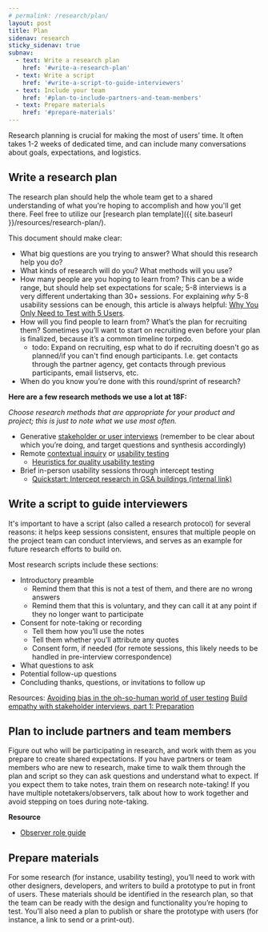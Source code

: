 ```yaml
---
# permalink: /research/plan/
layout: post
title: Plan
sidenav: research
sticky_sidenav: true
subnav:
  - text: Write a research plan
    href: '#write-a-research-plan'
  - text: Write a script
    href: '#write-a-script-to-guide-interviewers'
  - text: Include your team
    href: '#plan-to-include-partners-and-team-members'
  - text: Prepare materials
    href: '#prepare-materials'
---
```


Research planning is crucial for making the most of users’ time. It often takes 1-2 weeks of dedicated time, and can include many conversations about goals, expectations, and logistics.

## Write a research plan

The research plan should help the whole team get to a shared understanding of what you're hoping to accomplish and how you'll get there. Feel free to utilize our [research plan template]({{ site.baseurl }}/resources/research-plan/).

This document should make clear:

- What big questions are you trying to answer? What should this research help you do?
- What kinds of research will do you? What methods will you use?
- How many people are you hoping to learn from? This can be a wide range, but should help set expectations for scale; 5-8 interviews is a very different undertaking than 30+ sessions. For explaining _why_ 5-8 usability sessions can be enough, this article is always helpful: [Why You Only Need to Test with 5 Users](https://www.nngroup.com/articles/why-you-only-need-to-test-with-5-users/).
- How will you find people to learn from? What’s the plan for recruiting them? Sometimes you’ll want to start on recruiting even before your plan is finalized, because it’s a common timeline torpedo.
  + todo: Expand on recruiting, esp what to do if recruiting doesn't go as planned/if you can't find enough participants. I.e. get contacts through the partner agency, get contacts through previous participants, email listservs, etc.
- When do you know you’re done with this round/sprint of research?

**Here are a few research methods we use a lot at 18F:**

_Choose research methods that are appropriate for your product and project; this is just to note what we use most often._

- Generative [stakeholder or user interviews](https://methods.18f.gov/#stakeholder-and-user-interviews) (remember to be clear about which you’re doing, and target questions and synthesis accordingly)
- Remote [contextual inquiry](https://methods.18f.gov/#contextual-inquiry) or [usability testing](https://methods.18f.gov/#usability-testing)
    - [Heuristics for quality usability testing](https://docs.google.com/document/d/1qfGp3H1pdOlNbMYuJNQGyBIkpOcQErduDAl0adv1X-w/edit)
- Brief in-person usability sessions through intercept testing
    - [Quickstart: Intercept research in GSA buildings (internal link)](https://docs.google.com/document/d/1ph3fP2rGr0FeXSeueRD4YmIJYF3f-3yIoI-uDz6iwsI/edit#heading=h.ssdnqe2zdwhz)

## Write a script to guide interviewers

It's important to have a script (also called a research protocol) for several reasons: it helps keep sessions consistent, ensures that multiple people on the project team can conduct interviews, and serves as an example for future research efforts to build on.

Most research scripts include these sections:

- Introductory preamble
    - Remind them that this is not a test of them, and there are no wrong answers
    - Remind them that this is voluntary, and they can call it at any point if they no longer want to participate
- Consent for note-taking or recording
    - Tell them how you’ll use the notes
    - Tell them whether you’ll attribute any quotes
    - Consent form, if needed (for remote sessions, this likely needs to be handled in pre-interview correspondence)
- What questions to ask
- Potential follow-up questions
- Concluding thanks, questions, or invitations to follow up

Resources:
[Avoiding bias in the oh-so-human world of user testing](https://blog.optimalworkshop.com/avoiding-bias-in-the-oh-so-human-world-of-user-testing)
[Build empathy with stakeholder interviews, part 1: Preparation](https://18f.gsa.gov/2016/06/20/build-empathy-with-stakeholder-interviews-part-1-preparation/)

## Plan to include partners and team members

Figure out who will be participating in research, and work with them as you prepare to create shared expectations. If you have partners or team members who are new to research, make time to walk them through the plan and script so they can ask questions and understand what to expect. If you expect them to take notes, train them on research note-taking! If you have multiple notetakers/observers, talk about how to work together and avoid stepping on toes during note-taking.

**Resource**
- [Observer role guide](https://docs.google.com/document/d/1Y32VlziDeHXdIbor9JZE0ctNkD3meGjWWljlURXHDqM/)

## Prepare materials

For some research (for instance, usability testing), you’ll need to work with other designers, developers, and writers to build a prototype to put in front of users. These materials should be identified in the research plan, so that the team can be ready with the design and functionality you’re hoping to test. You’ll also need a plan to publish or share the prototype with users (for instance, a link to send or a print-out).
